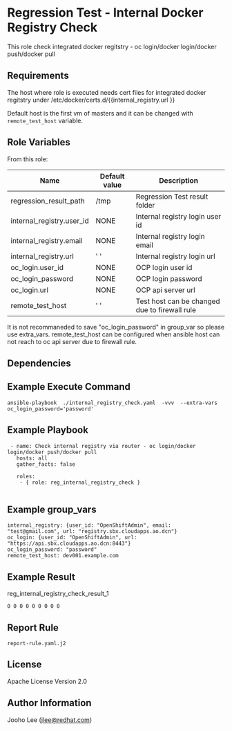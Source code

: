 Regression Test - Internal  Docker Registry Check
============

This role check integrated docker regitstry - oc login/docker login/docker push/docker pull

Requirements
------------
The host where role is executed needs cert files for integrated docker regitstry under /etc/docker/certs.d/{{internal_registry.url }}

Default host is the first vm of masters and it can be changed with `remote_test_host` variable.


Role Variables
--------------

From this role:

| Name                        | Default value                                 | Description                                                                 |
|-----------------------------|-----------------------------------------------|-----------------------------------------------------------------------------|
| regression_result_path      | /tmp                                          | Regression Test result folder                                               |
| internal_registry.user_id   | NONE                                          | Internal registry login user id                                             |
| internal_registry.email     | NONE                                          | Internal registry login email                                               |
| internal_registry.url       | ' '                                           | Internal registry login url                                                 |
| oc_login.user_id            | NONE                                          | OCP login user id                                                           |
| oc_login_password           | NONE                                          | OCP login password                                                          |
| oc_login.url                | NONE                                          | OCP api server url                                                          |
| remote_test_host            | ' '                                           | Test host can be changed due to firewall rule                               |

It is not recommaneded to save "oc_login_password" in group_var so please use extra_vars.
remote_test_host can be configured when ansible host can not reach to oc api server due to firewall rule.

Dependencies
------------

Example Execute Command
-----------------------
```
ansible-playbook  ./internal_registry_check.yaml  -vvv  --extra-vars oc_login_password='password'
```

Example Playbook
----------------

```
 - name: Check internal registry via router - oc login/docker login/docker push/docker pull
   hosts: all
   gather_facts: false

   roles:
    - { role: reg_internal_registry_check }


```

Example group_vars
------------------
```
internal_registry: {user_id: "OpenShiftAdmin", email: "test@gmail.com", url: "registry.sbx.cloudapps.ao.dcn"}
oc_login: {user_id: "OpenShiftAdmin", url: "https://api.sbx.cloudapps.ao.dcn:8443"}
oc_login_password: "password"
remote_test_host: dev001.example.com
```

Example Result 
--------------
reg_internal_registry_check_result_1
```
0 0 0 0 0 0 0 0 0
```

Report Rule
-----------
```
report-rule.yaml.j2
```

License
-------

Apache License Version 2.0

Author Information
------------------

Jooho Lee (jlee@redhat.com)
